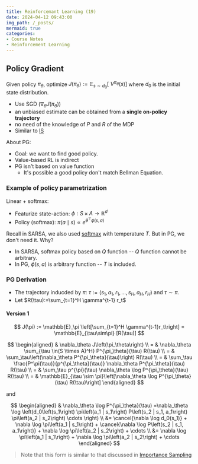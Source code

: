 ```yaml
---
title: Reinforcemant Learning (19)
date: 2024-04-12 09:43:00
img_path: /_posts/
mermaid: true
categories:
- Course Notes
- Reinforcement Learning
---
```


## Policy Gradient

Given policy $\pi_\theta$, optimize ${J}\left(\pi_\theta\right):=\mathbb{E}_{{s} \sim {d}_0}\left[{~V}^{\pi_\theta}({s})\right]$
 where $d_0$ is the initial state distribution.

- Use SGD ($\nabla_\theta {J}\left(\pi_\theta\right)$)
- an unbiased estimate can be obtained from a
**single on-policy trajectory**
- no need of the knowledge of $P$ and $R$ of the MDP
- Similar to [IS](/2024/03/23/reinforcement-learning-lecture-17/#Importance-Sampling)

About PG:

- Goal: we want to find good policy.
- Value-based RL is indirect
- PG isn't based on value function
  - It's possible a good policy don't match Bellman Equation.

### Example of policy parametrization

Linear + softmax:

- Featurize state-action: $\phi: {S} \times {A} \rightarrow \mathbb{R}^{{d}}$
- Policy (softmax): $\pi({a} \mid {s}) \propto {e}^{\theta^{\top} \phi({s}, {a})}$

Recall in SARSA, we also used [softmax](/2024/03/22/reinforcement-learning-lecture-15/#softmax) with temperature $T$. But in PG, we don't need it. Why?

- In SARSA, softmax policy based on $Q$ function -- $Q$ function cannot be arbitrary.
- In PG, $\phi(s,a)$ is arbitrary function -- $T$ is included.

### PG Derivation

- The trajectory inducded by $\pi$: $\tau:=\left(s_1, a_1, r_1, \ldots, s_{H}, a_{H}, r_{H}\right)$ and $\tau \sim \pi$.
- Let $R(\tau):=\sum_{t=1}^H \gamma^{t-1} r_t$

#### Version 1

$$
J(\pi) := \mathbb{E}_\pi \left[\sum_{t=1}^H \gamma^{t-1}r_t\right] = \mathbb{E}_{\tau\sim\pi} [R(\tau)]
$$

$$
\begin{aligned}
& \nabla_\theta J\left(\pi_\theta\right) \\
= & \nabla_\theta \sum_{\tau \in(S \times A)^H} P^{\pi_\theta}(\tau) R(\tau) \\
= & \sum_\tau\left(\nabla_\theta P^{\pi_\theta}(\tau)\right) R(\tau) \\
= & \sum_\tau \frac{P^\pi(\tau)}{p^{\pi_\theta}(\tau)} \nabla_\theta P^{\pi_\theta}(\tau) R(\tau) \\
= & \sum_\tau p^{\pi}(\tau) \nabla_\theta \log P^{\pi_\theta}(\tau) R(\tau) \\
= & \mathbb{E}_{\tau \sim \pi}\left[\nabla_\theta \log P^{\pi_\theta}(\tau) R(\tau)\right]
\end{aligned}
$$

and

$$
\begin{aligned}
& \nabla_\theta \log P^{\pi_\theta}(\tau)
=\nabla_\theta \log \left(d_0\left(s_1\right) \pi\left(a_1 | s_1\right) P\left(s_2 | s_1, a_1\right) \pi\left(a_2 | s_2\right) \cdots \right) \\
&= 
\cancel{\nabla \log d_0(s_1)} +
\nabla \log \pi\left(a_1 | s_1\right) +
\cancel{\nabla \log P\left(s_2 | s_1, a_1\right)} + 
\nabla \log \pi\left(a_2 | s_2\right) +
\cdots \\
&= 
\nabla \log \pi\left(a_1 | s_1\right) +
\nabla \log \pi\left(a_2 | s_2\right) +
\cdots
\end{aligned}
$$

> Note that this form is similar to that discussed in [Importance Sampling](/2024/03/24/reinforcement-learning-lecture-18/#Multi-step-IS-in-MDPs)

